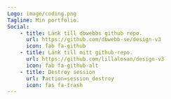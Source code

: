 ```yaml
---
Logo: image/coding.png
Tagline: Min portfolio.
Social:
    - title: Länk till dbwebbs github repo.
      url: https://github.com/dbwebb-se/design-v3
      icon: fab fa-github
    - title: Länk till mitt github-repo.
      url: https://github.com/lillalosan/design-v3
      icon: fab fa-github-alt
    - title: Destroy session
      url: ?action=session_destroy
      icon: fas fa-trash
---
```

